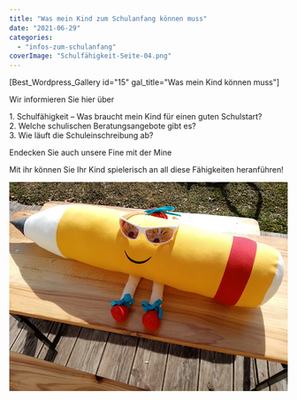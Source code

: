 ```yaml
---
title: "Was mein Kind zum Schulanfang können muss"
date: "2021-06-29"
categories: 
  - "infos-zum-schulanfang"
coverImage: "Schulfähigkeit-Seite-04.png"
---
```


\[Best\_Wordpress\_Gallery id="15" gal\_title="Was mein Kind können muss"\]

Wir informieren Sie hier über

1\. Schulfähigkeit – Was braucht mein Kind für einen guten Schulstart?  
2\. Welche schulischen Beratungsangebote gibt es?  
3\. Wie läuft die Schuleinschreibung ab?

Endecken Sie auch unsere Fine mit der Mine

Mit ihr können Sie Ihr Kind spielerisch an all diese Fähigkeiten heranführen!

[![](images/Fine-geniesst-die-Sonne.png)](https://volksschule-partenkirchen.de/vorschulprojekt/)
